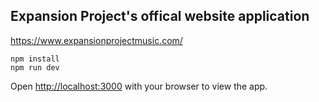 
## Expansion Project's offical website application
https://www.expansionprojectmusic.com/

```terminal
npm install
npm run dev
```
Open [http://localhost:3000](http://localhost:3000) with your browser to view the app.